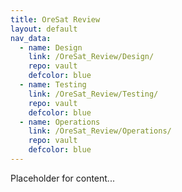```yaml
---
title: OreSat Review
layout: default
nav_data:
  - name: Design
    link: /OreSat_Review/Design/
    repo: vault
    defcolor: blue
  - name: Testing
    link: /OreSat_Review/Testing/
    repo: vault
    defcolor: blue
  - name: Operations
    link: /OreSat_Review/Operations/
    repo: vault
    defcolor: blue
---
```



Placeholder for content...

